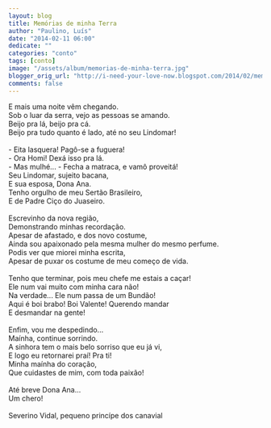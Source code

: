 ```yaml
---
layout: blog
title: Memórias de minha Terra
author: "Paulino, Luís"
date: "2014-02-11 06:00"
dedicate: ""
categories: "conto"
tags: [conto]
image: "/assets/album/memorias-de-minha-terra.jpg"
blogger_orig_url: "http://i-need-your-love-now.blogspot.com/2014/02/memorias-de-minha-terra.html"
comments: false
---
```


E mais uma noite vêm chegando.\
Sob o luar da serra, vejo as pessoas se amando.\
Beijo pra lá, beijo pra cá.\
Beijo pra tudo quanto é lado, até no seu Lindomar!\
\
\- Eita lasquera! Pagô-se a fuguera!\
\- Ora Homi! Dexá isso pra lá.\
\- Mas mulhé... - Fecha a matraca, e vamô proveitá!\
Seu Lindomar, sujeito bacana,\
E sua esposa, Dona Ana.\
Tenho orgulho de meu Sertão Brasileiro,\
E de Padre Ciço do Juaseiro.\
\
Escrevinho da nova região,\
Demonstrando minhas recordação.\
Apesar de afastado, e dos novo costume,\
Ainda sou apaixonado pela mesma mulher do mesmo perfume.\
Podis ver que miorei minha escrita,\
Apesar de puxar os costume de meu começo de vida.\
\
Tenho que terminar, pois meu chefe me estais a caçar!\
Ele num vai muito com minha cara não!\
Na verdade... Ele num passa de um Bundão!\
Aqui é boi brabo! Boi Valente! Querendo mandar\
E desmandar na gente!\
\
Enfim, vou me despedindo...\
Maínha, continue sorrindo.\
A sinhora tem o mais belo sorriso que eu já vi,\
E logo eu retornarei praí! Pra ti!\
Minha maínha do coração,\
Que cuidastes de mim, com toda paixão!\
\
Até breve Dona Ana...\
Um chero!\
\
Severino Vidal, pequeno princípe dos canavial
